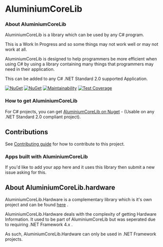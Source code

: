 # AluminiumCoreLib

### About AluminiumCoreLib
AluminiumCoreLib is a library which can be used by any C# program.

This is a Work In Progress and so some things may not work well or may not work at all.

AluminiumCoreLib is designed to help programmers be more efficient when using C# by using a library containing many things that programmers may need in their application.

This can be added to any C# .NET Standard 2.0 supported Application.

[![NuGet](https://img.shields.io/nuget/v/AluminiumCoreLib.svg)](https://www.nuget.org/packages/AluminiumCoreLib/) 
[![NuGet](https://img.shields.io/nuget/dt/AluminiumCoreLib.svg)](https://www.nuget.org/packages/AluminiumCoreLib/)
[![Maintainability](https://api.codeclimate.com/v1/badges/bebef387dc44016f8612/maintainability)](https://codeclimate.com/github/AluminiumTech/AluminiumCoreLib/maintainability)
[![Test Coverage](https://api.codeclimate.com/v1/badges/bebef387dc44016f8612/test_coverage)](https://codeclimate.com/github/AluminiumTech/AluminiumCoreLib/test_coverage)

### How to get AluminiumCoreLib

For C# projects, you can get [AluminiumCoreLib on Nuget](https://www.nuget.org/packages/AluminiumCoreLib/) - (Usable on any .NET Standard 2.0 compliant project).


## Contributions
See [Contributing guide](https://github.com/AluminiumTech/AluminiumCoreLib/blob/master/CONTRIBUTING.md) for how to contribute to this project.

### Apps built with AluminiumCoreLib
If you'd like to add your app here and it uses this library then submit a new issue asking for this.

## About AluminiumCoreLib.hardware
AluminiumCoreLib.Hardware is a complementary library which is it's own project and can be found [here](https://github.com/AluminiumTech/AluminiumCoreLib.Hardware) .

AluminiumCoreLib.Hardware deals with the complexity of getting Hardware Information. It used to be part of AluminiumCoreLib but was seperated due to requiring .NET Framework 4.x .

As such, AluminiumCoreLib.Hardware can only be used in .NET Framework projects.
